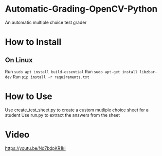 # Automatic-Grading-OpenCV-Python
An automatic multiple choice test grader

# How to Install

## On Linux
Run `sudo apt install build-essential`
Run `sudo apt-get install libzbar-dev`
Run `pip install -r requirements.txt`

# How to Use
Use create_test_sheet.py to create a custom mutliple choice sheet for a student
Use run.py to extract the answers from the sheet

# Video
https://youtu.be/Nd7bdpKR1kI

